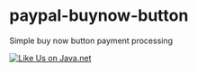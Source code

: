 paypal-buynow-button
====================

Simple buy now button payment processing

<a href="http://www.javaforgepoc.net/node/63/0AYNIOG2UXUIJLJM6XTHERBC7EZHQ548" target="new"><img src="https://www.java.net/sites/default/files/java-net-like-us.png" title="Like Us on Java.net" alt="Like Us on Java.net" /></a>
